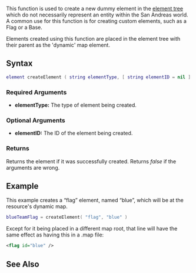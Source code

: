 This function is used to create a new dummy element in the [element tree](/element_tree.md "wikilink") which do not necessarily represent an entity within the San Andreas world. A common use for this function is for creating custom elements, such as a Flag or a Base.

Elements created using this function are placed in the element tree with their parent as the 'dynamic' map element.

Syntax
------

``` lua
element createElement ( string elementType, [ string elementID = nil ] )
```

### Required Arguments

-   **elementType:** The type of element being created.

### Optional Arguments

-   **elementID:** The ID of the element being created.

### Returns

Returns the element if it was successfully created. Returns *false* if the arguments are wrong.

Example
-------

This example creates a “flag” element, named “blue”, which will be at the resource's dynamic map.

``` lua
blueTeamFlag = createElement( "flag", "blue" )
```

Except for it being placed in a different map root, that line will have the same effect as having this in a .map file:

``` xml
<flag id="blue" />
```

See Also
--------

